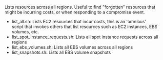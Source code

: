 Lists resources across all regions. Useful to find "forgotten" resources that might be incurring costs, or when responding to a compromise event.

- list_all.sh: Lists EC2 resources that incur costs, this is an 'omnibus' script that invokes others that list resources such as EC2 instances, EBS volumes, etc.
- list_spot_instance_requests.sh: Lists all spot instance requests across all regions
- list_ebs_volumes.sh: Lists all EBS volumes across all regions
- list_snapshots.sh: Lists all EBS volume snapshots

